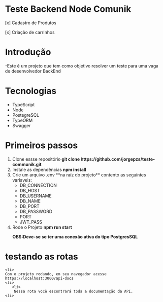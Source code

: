 # Teste Backend Node Comunik

[x] Cadastro de Produtos

[x] Criação de carrinhos

# Introdução

-Este é um projeto que tem como objetivo resolver um teste para uma vaga de desenvolvedor BackEnd

# Tecnologias

<ul>
    <li>TypeScript</li>
    <li>Node</li>
    <li>PostegreSQL</li>
    <li>TypeORM</li>
    <li>Swagger</li>

</ul>

# Primeiros passos

<ol>
  <li>Clone essse repositório <strong>git clone https://github.com/jorgepzs/teste-communik.git</strong></li>
  <li>Instale as dependências <strong>npm install</strong></li>
  <li>Crie um arquivo .env **na raíz do projeto** contento as seguintes variaveis:
  <ul>
    <li>DB_CONNECTION</li>
    <li>DB_HOST</li>
    <li>DB_USERNAME</li>
    <li>DB_NAME</li>
    <li>DB_PORT</li>  
    <li>DB_PASSWORD</li>
    <li>PORT</li>
    <li>JWT_PASS</li>

  </ul>
</li>
  <li>Rode o Projeto <strong>npm run start</strong></li>

<strong>OBS:Deve-se se ter uma conexão ativa do tipo PostgresSQL</strong>

</ol>

# testando as rotas



    <li>
    Com o projeto rodando, em seu navegador acesse https://localhost:3000/api-docs 
    <li>
       <li>
        Nessa rota você escontrará toda a documentação da API.
    <li>


